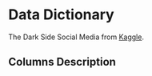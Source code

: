 # Data Dictionary
The Dark Side Social Media from [Kaggle](https://www.kaggle.com/datasets/muhammadroshaanriaz/time-wasters-on-social-media).

## Columns Description

